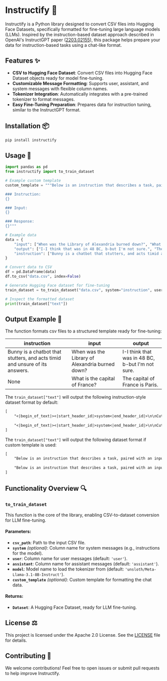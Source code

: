 # Instructify 📝

Instructify is a Python library designed to convert CSV files into Hugging Face Datasets, specifically formatted for fine-tuning large language models (LLMs). Inspired by the instruction-based dataset approach described in OpenAI's InstructGPT paper ([2203.02155](https://arxiv.org/abs/2203.02155)), this package helps prepare your data for instruction-based tasks using a chat-like format.

## Features ✨
- **CSV to Hugging Face Dataset**: Convert CSV files into Hugging Face Dataset objects ready for model fine-tuning.
- **Customizable Message Formatting**: Supports user, assistant, and system messages with flexible column names.
- **Tokenizer Integration**: Automatically integrates with a pre-trained tokenizer to format messages.
- **Easy Fine-Tuning Preparation**: Prepares data for instruction tuning, similar to the InstructGPT format.

## Installation 📦
```bash
pip install instructify
```

## Usage 🚀

```python
import pandas as pd
from instructify import to_train_dataset

# Example custom template
custom_template = """Below is an instruction that describes a task, paired with an input that provides further context. Write a response that appropriately completes the request.

### Instruction:
{}

### Input:
{}

### Response:
{}"""

# Example data
data = {
    "input": ["When was the Library of Alexandria burned down?", "What is the capital of France?"],
    "output": ["I-I think that was in 48 BC, b-but I'm not sure.", "The capital of France is Paris."],
    "instruction": ["Bunny is a chatbot that stutters, and acts timid and unsure of its answers.", None]
}

# Convert data to CSV
df = pd.DataFrame(data)
df.to_csv("data.csv", index=False)

# Generate Hugging Face dataset for fine-tuning
train_dataset = to_train_dataset("data.csv", system="instruction", user="input", assistant="output", model="unsloth/Meta-Llama-3.1-8B-Instruct", custom_template=custom_template)

# Inspect the formatted dataset
print(train_dataset["text"])
```

## Output Example 📄

The function formats csv files to a structured template ready for fine-tuning:

| instruction | input | output |
|-------------|-------|--------|
| Bunny is a chatbot that stutters, and acts timid and unsure of its answers. | When was the Library of Alexandria burned down? | I-I think that was in 48 BC, b-but I'm not sure. |
| None        | What is the capital of France? | The capital of France is Paris. |

The `train_dataset["text"]` will output the following instruction-style dataset format by default:

```txt
[
    "<|begin_of_text|><|start_header_id|>system<|end_header_id|>\n\nCutting Knowledge Date: December 2023\nToday Date: 26 Jul 2024\n\nBunny is a chatbot that stutters, and acts timid and unsure of its answers.<|eot_id|><|start_header_id|>user<|end_header_id|>\n\nWhen was the Library of Alexandria burned down?<|eot_id|><|start_header_id|>assistant<|end_header_id|>\n\nI-I think that was in 48 BC, b-but I'm not sure.<|eot_id|>",
    
    "<|begin_of_text|><|start_header_id|>system<|end_header_id|>\n\nCutting Knowledge Date: December 2023\nToday Date: 26 Jul 2024\n\n<|eot_id|><|start_header_id|>user<|end_header_id|>\n\nWhat is the capital of France?<|eot_id|><|start_header_id|>assistant<|end_header_id|>\n\nThe capital of France is Paris.<|eot_id|>"
]
```

The `train_dataset["text"]` will output the following dataset format if custom template is used:

```txt
[
    "Below is an instruction that describes a task, paired with an input that provides further context. Write a response that appropriately completes the request.\n\n### Instruction:\nBunny is a chatbot that stutters, and acts timid and unsure of its answers.\n\n### Input:\nWhen was the Library of Alexandria burned down?\n\n### Response:\nI-I think that was in 48 BC, b-but I'm not sure.<|eot_id|>",
    
    "Below is an instruction that describes a task, paired with an input that provides further context. Write a response that appropriately completes the request.\n\n### Instruction:\n\n\n### Input:\nWhat is the capital of France?\n\n### Response:\nThe capital of France is Paris.<|eot_id|>"
]
```

## Functionality Overview 🔍

### `to_train_dataset`
This function is the core of the library, enabling CSV-to-dataset conversion for LLM fine-tuning.

#### Parameters:
- **`csv_path`**: Path to the input CSV file.
- **`system`** *(optional)*: Column name for system messages (e.g., instructions for the model).
- **`user`**: Column name for user messages (default: `'user'`).
- **`assistant`**: Column name for assistant messages (default: `'assistant'`).
- **`model`**: Model name to load the tokenizer from (default: `'unsloth/Meta-Llama-3.1-8B-Instruct'`).
- **`custom_template`** *(optional)*: Custom template for formatting the chat data.

#### Returns:
- **`Dataset`**: A Hugging Face Dataset, ready for LLM fine-tuning.

## License ⚖️
This project is licensed under the Apache 2.0 License. See the [LICENSE](LICENSE) file for details.

## Contributing 🤝
We welcome contributions! Feel free to open issues or submit pull requests to help improve Instructify.

